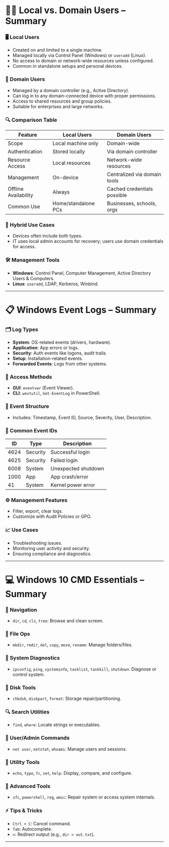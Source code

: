 # 🧑‍💻 Local vs. Domain Users – Summary

### 🖥️ Local Users
- Created on and limited to a single machine.
- Managed locally via Control Panel (Windows) or `useradd` (Linux).
- No access to domain or network-wide resources unless configured.
- Common in standalone setups and personal devices.

### 🏢 Domain Users
- Managed by a domain controller (e.g., Active Directory).
- Can log in to any domain-connected device with proper permissions.
- Access to shared resources and group policies.
- Suitable for enterprises and large networks.

### 🔍 Comparison Table
| Feature             | Local Users           | Domain Users                   |
|---------------------|------------------------|--------------------------------|
| Scope               | Local machine only     | Domain-wide                    |
| Authentication      | Stored locally         | Via domain controller          |
| Resource Access     | Local resources        | Network-wide resources         |
| Management          | On-device              | Centralized via domain tools   |
| Offline Availability| Always                 | Cached credentials possible    |
| Common Use          | Home/standalone PCs    | Businesses, schools, orgs      |

### 🔄 Hybrid Use Cases
- Devices often include both types.
- IT uses local admin accounts for recovery; users use domain credentials for access.

### 🛠️ Management Tools
- **Windows**: Control Panel, Computer Management, Active Directory Users & Computers.
- **Linux**: `useradd`, LDAP, Kerberos, Winbind.

---

# 📋 Windows Event Logs – Summary

### 🗂️ Log Types
- **System**: OS-related events (drivers, hardware).
- **Application**: App errors or logs.
- **Security**: Auth events like logons, audit trails.
- **Setup**: Installation-related events.
- **Forwarded Events**: Logs from other systems.

### 🧭 Access Methods
- **GUI**: `eventvwr` (Event Viewer).
- **CLI**: `wevtutil`, `Get-EventLog` in PowerShell.

### 📑 Event Structure
- Includes: Timestamp, Event ID, Source, Severity, User, Description.

### 🔢 Common Event IDs
| ID    | Type      | Description                     |
|-------|-----------|---------------------------------|
| 4624  | Security  | Successful login                |
| 4625  | Security  | Failed login                    |
| 6008  | System    | Unexpected shutdown             |
| 1000  | App       | App crash/error                 |
| 41    | System    | Kernel power error              |

### ⚙️ Management Features
- Filter, export, clear logs.
- Customize with Audit Policies or GPO.

### 📈 Use Cases
- Troubleshooting issues.
- Monitoring user activity and security.
- Ensuring compliance and diagnostics.

---

# 💻 Windows 10 CMD Essentials – Summary

### 📂 Navigation
- `dir`, `cd`, `cls`, `tree`: Browse and clean screen.

### 📁 File Ops
- `mkdir`, `rmdir`, `del`, `copy`, `move`, `rename`: Manage folders/files.

### 🧠 System Diagnostics
- `ipconfig`, `ping`, `systeminfo`, `tasklist`, `taskkill`, `shutdown`: Diagnose or control system.

### 💾 Disk Tools
- `chkdsk`, `diskpart`, `format`: Storage repair/partitioning.

### 🔍 Search Utilities
- `find`, `where`: Locate strings or executables.

### 👤 User/Admin Commands
- `net user`, `netstat`, `whoami`: Manage users and sessions.

### 🧰 Utility Tools
- `echo`, `type`, `fc`, `set`, `help`: Display, compare, and configure.

### 🧩 Advanced Tools
- `sfc`, `powershell`, `reg`, `wmic`: Repair system or access system internals.

### ⚡ Tips & Tricks
- `Ctrl + C`: Cancel command.
- `Tab`: Autocomplete.
- `>`: Redirect output (e.g., `dir > out.txt`).

---
